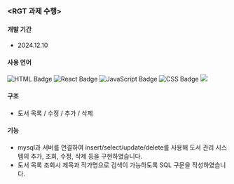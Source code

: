 ### <RGT 과제 수행>

#### **개발 기간**
- 2024.12.10

#### **사용 언어**
![HTML Badge](https://img.shields.io/badge/HTML5-E34F26?style=for-the-badge&logo=html5&logoColor=white)
![React Badge](https://img.shields.io/badge/React-61DAFB?style=for-the-badge&logo=react&logoColor=white)
![JavaScript Badge](https://img.shields.io/badge/JavaScript-F7DF1E?style=for-the-badge&logo=javascript&logoColor=000000)
![CSS Badge](https://img.shields.io/badge/CSS3-1572B6?style=for-the-badge&logo=css3&logoColor=white)
<img src="https://img.shields.io/badge/MySQL-4479A1?style=for-the-badge&logo=MySQL&logoColor=white">



#### **구조**
- 도서 목록 / 수정 / 추가 / 삭제 

#### **기능**
- mysql과 서버를 연결하여 insert/select/update/delete를 사용해 도서 관리 시스템의 추가, 조회, 수정, 삭제 등을 구현하였습니다.
- 도서 목록 조회시 제목과 작가명으로 검색이 가능하도록 SQL 구문을 작성하였습니다.
   
